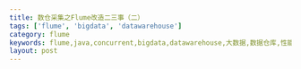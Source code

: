 ```yaml
---
title: 数仓采集之Flume改造二三事（二）
tags: ['flume', 'bigdata', 'datawarehouse']
category: flume
keywords: flume,java,concurrent,bigdata,datawarehouse,大数据,数据仓库,性能优化
layout: post
---
```

